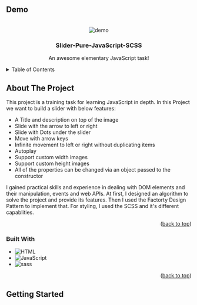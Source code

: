 <a id="readme-top"></a>

<!-- PROJECT Demo -->

## Demo<!-- Required -->

<br />
<div align="center">
  <img alt="demo" src='./images/Demo.gif' />
  <h3 align="center">Slider-Pure-JavaScript-SCSS</h3>
  <p align="center">
    An awesome elementary JavaScript task!
  </p>
</div>

<!-- TABLE OF CONTENTS -->
<details>
  <summary>Table of Contents</summary>
  <ol>
    <li>
      <a href="#about-the-project">About The Project</a>
      <ul>
        <li><a href="#built-with">Built With</a></li>
      </ul>
    </li>
    <li>
      <a href="#getting-started">Getting Started</a>
      <ul>
        <li><a href="#prerequisites">Prerequisites</a></li>
        <li><a href="#installation">Installation</a></li>
      </ul>
    </li>
    <li><a href="#usage">Usage</a></li>
    <li><a href="#roadmap">Roadmap</a></li>
    <li><a href="#contributing">Contributing</a></li>
    <li><a href="#license">License</a></li>
    <li><a href="#contact">Contact</a></li>
    <li><a href="#acknowledgments">Acknowledgments</a></li>
  </ol>
</details>

<!-- ABOUT THE PROJECT -->

## About The Project

This project is a training task for learning JavaScript in depth. In this Project we want to build a slider with below features:

- A Title and description on top of the image
- Slide with the arrow to left or right
- Slide with Dots under the slider
- Move with arrow keys
- Infinite movement to left or right without duplicating items
- Autoplay
- Support custom width images
- Support custom height images
- All of the properties can be changed via an object passed to the constructor

I gained practical skills and experience in dealing with DOM elements and their manipulation, events and web APIs. At first, I designed an algorithm to solve the project and provide its features.
Then I used the Factorty Design Pattern to implement that. For styling, I used the SCSS and it's different capablities.

<p align="right">(<a href="#readme-top">back to top</a>)</p>

### Built With

- ![HTML][HTML.dev]
- ![JavaScript][JavaScript.js]
- ![sass][sass.css]
<p align="right">(<a href="#readme-top">back to top</a>)</p>

<!-- MARKDOWN LINKS & IMAGES -->
<!-- https://www.markdownguide.org/basic-syntax/#reference-style-links -->

[HTML.dev]: https://img.shields.io/badge/HTML5-E34F26?style=for-the-badge&logo=html5&logoColor=white
[JavaScript.js]: https://img.shields.io/badge/JavaScript-323330?style=for-the-badge&logo=javascript&logoColor=F7DF1E
[sass.css]: https://img.shields.io/badge/Sass-CC6699?style=for-the-badge&logo=sass&logoColor=white

<!-- GETTING STARTED -->

## Getting Started
